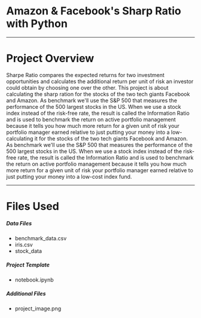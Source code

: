 # Amazon & Facebook's Sharp Ratio with Python
___
# Project Overview
Sharpe Ratio compares the expected returns for two investment opportunities and calculates the additional return per unit of risk an investor could obtain by choosing one over the other. This project is about calculating the sharp ration for the stocks of the two tech giants Facebook and Amazon. As benchmark we'll use the S&P 500 that measures the performance of the 500 largest stocks in the US. When we use a stock index instead of the risk-free rate, the result is called the Information Ratio and is used to benchmark the return on active portfolio management because it tells you how much more return for a given unit of risk your portfolio manager earned relative to just putting your money into a low-calculating it for the stocks of the two tech giants Facebook and Amazon. As benchmark we'll use the S&P 500 that measures the performance of the 500 largest stocks in the US. When we use a stock index instead of the risk-free rate, the result is called the Information Ratio and is used to benchmark the return on active portfolio management because it tells you how much more return for a given unit of risk your portfolio manager earned relative to just putting your money into a low-cost index fund.
___
# Files Used
##### Data Files 
- benchmark_data.csv
- iris.csv
- stock_data
##### Project Template 
- notebook.ipynb
##### Additional Files
- project_image.png